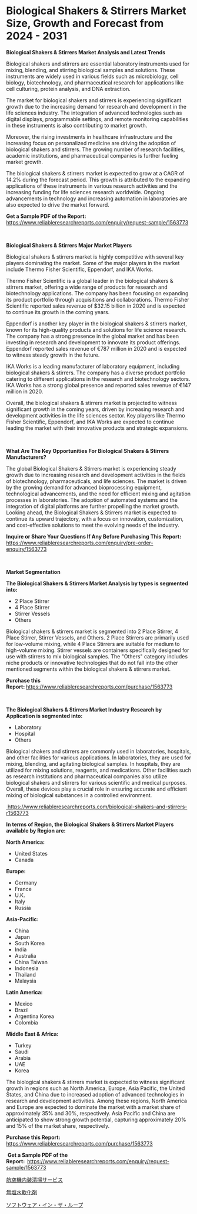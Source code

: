 <p><h1>Biological Shakers & Stirrers Market Size, Growth and Forecast from 2024 - 2031</h1></p><p><strong>Biological Shakers & Stirrers Market Analysis and Latest Trends</strong></p>
<p><p>Biological shakers and stirrers are essential laboratory instruments used for mixing, blending, and stirring biological samples and solutions. These instruments are widely used in various fields such as microbiology, cell biology, biotechnology, and pharmaceutical research for applications like cell culturing, protein analysis, and DNA extraction.</p><p>The market for biological shakers and stirrers is experiencing significant growth due to the increasing demand for research and development in the life sciences industry. The integration of advanced technologies such as digital displays, programmable settings, and remote monitoring capabilities in these instruments is also contributing to market growth.</p><p>Moreover, the rising investments in healthcare infrastructure and the increasing focus on personalized medicine are driving the adoption of biological shakers and stirrers. The growing number of research facilities, academic institutions, and pharmaceutical companies is further fueling market growth.</p><p>The biological shakers & stirrers market is expected to grow at a CAGR of 14.2% during the forecast period. This growth is attributed to the expanding applications of these instruments in various research activities and the increasing funding for life sciences research worldwide. Ongoing advancements in technology and increasing automation in laboratories are also expected to drive the market forward.</p></p>
<p><strong>Get a Sample PDF of the Report:&nbsp;</strong> <a href="https://www.reliableresearchreports.com/enquiry/request-sample/1563773">https://www.reliableresearchreports.com/enquiry/request-sample/1563773</a></p>
<p>&nbsp;</p>
<p><strong>Biological Shakers & Stirrers Major Market Players</strong></p>
<p><p>Biological shakers & stirrers market is highly competitive with several key players dominating the market. Some of the major players in the market include Thermo Fisher Scientific, Eppendorf, and IKA Works.</p><p>Thermo Fisher Scientific is a global leader in the biological shakers & stirrers market, offering a wide range of products for research and biotechnology applications. The company has been focusing on expanding its product portfolio through acquisitions and collaborations. Thermo Fisher Scientific reported sales revenue of $32.15 billion in 2020 and is expected to continue its growth in the coming years.</p><p>Eppendorf is another key player in the biological shakers & stirrers market, known for its high-quality products and solutions for life science research. The company has a strong presence in the global market and has been investing in research and development to innovate its product offerings. Eppendorf reported sales revenue of €787 million in 2020 and is expected to witness steady growth in the future.</p><p>IKA Works is a leading manufacturer of laboratory equipment, including biological shakers & stirrers. The company has a diverse product portfolio catering to different applications in the research and biotechnology sectors. IKA Works has a strong global presence and reported sales revenue of €147 million in 2020.</p><p>Overall, the biological shakers & stirrers market is projected to witness significant growth in the coming years, driven by increasing research and development activities in the life sciences sector. Key players like Thermo Fisher Scientific, Eppendorf, and IKA Works are expected to continue leading the market with their innovative products and strategic expansions.</p></p>
<p>&nbsp;</p>
<p><strong>What Are The Key Opportunities For Biological Shakers & Stirrers Manufacturers?</strong></p>
<p><p>The global Biological Shakers & Stirrers market is experiencing steady growth due to increasing research and development activities in the fields of biotechnology, pharmaceuticals, and life sciences. The market is driven by the growing demand for advanced bioprocessing equipment, technological advancements, and the need for efficient mixing and agitation processes in laboratories. The adoption of automated systems and the integration of digital platforms are further propelling the market growth. Looking ahead, the Biological Shakers & Stirrers market is expected to continue its upward trajectory, with a focus on innovation, customization, and cost-effective solutions to meet the evolving needs of the industry.</p></p>
<p><strong>Inquire or Share Your Questions If Any Before Purchasing This Report:</strong> <a href="https://www.reliableresearchreports.com/enquiry/pre-order-enquiry/1563773">https://www.reliableresearchreports.com/enquiry/pre-order-enquiry/1563773</a></p>
<p>&nbsp;</p>
<p><strong>Market Segmentation</strong></p>
<p><strong>The Biological Shakers & Stirrers Market Analysis by types is segmented into:</strong></p>
<p><ul><li>2 Place Stirrer</li><li>4 Place Stirrer</li><li>Stirrer Vessels</li><li>Others</li></ul></p>
<p><p>Biological shakers & stirrers market is segmented into 2 Place Stirrer, 4 Place Stirrer, Stirrer Vessels, and Others. 2 Place Stirrers are primarily used for low-volume mixing, while 4 Place Stirrers are suitable for medium to high-volume mixing. Stirrer vessels are containers specifically designed for use with stirrers to mix biological samples. The "Others" category includes niche products or innovative technologies that do not fall into the other mentioned segments within the biological shakers & stirrers market.</p></p>
<p><strong>Purchase this Report:&nbsp;</strong><a href="https://www.reliableresearchreports.com/purchase/1563773">https://www.reliableresearchreports.com/purchase/1563773</a></p>
<p>&nbsp;</p>
<p><strong>The Biological Shakers & Stirrers Market Industry Research by Application is segmented into:</strong></p>
<p><ul><li>Laboratory</li><li>Hospital</li><li>Others</li></ul></p>
<p><p>Biological shakers and stirrers are commonly used in laboratories, hospitals, and other facilities for various applications. In laboratories, they are used for mixing, blending, and agitating biological samples. In hospitals, they are utilized for mixing solutions, reagents, and medications. Other facilities such as research institutions and pharmaceutical companies also utilize biological shakers and stirrers for various scientific and medical purposes. Overall, these devices play a crucial role in ensuring accurate and efficient mixing of biological substances in a controlled environment.</p></p>
<p><a href="https://www.reliableresearchreports.com/biological-shakers-and-stirrers-r1563773">&nbsp;https://www.reliableresearchreports.com/biological-shakers-and-stirrers-r1563773</a></p>
<p><strong>In terms of Region, the Biological Shakers & Stirrers Market Players available by Region are:</strong></p>
<p>
    <p> <strong> North America: </strong>
        <ul>
            <li>United States</li>
            <li>Canada</li>
        </ul>
        </p> 
    <p> <strong> Europe: </strong>
        <ul>
            <li>Germany</li>
            <li>France</li>
            <li>U.K.</li>
            <li>Italy</li>
            <li>Russia</li>
        </ul>
        </p> 
    <p> <strong> Asia-Pacific: </strong>
        <ul>
            <li>China</li>
            <li>Japan</li>
            <li>South Korea</li>
            <li>India</li>
            <li>Australia</li>
            <li>China Taiwan</li>
            <li>Indonesia</li>
            <li>Thailand</li>
            <li>Malaysia</li>
        </ul>
        </p> 
    <p> <strong> Latin America: </strong>
        <ul>
            <li>Mexico</li>
            <li>Brazil</li>
            <li>Argentina Korea</li>
            <li>Colombia</li>
        </ul>
        </p> 
    <p> <strong> Middle East & Africa: </strong>
        <ul>
            <li>Turkey</li>
            <li>Saudi</li>
            <li>Arabia</li>
            <li>UAE</li>
            <li>Korea</li>
        </ul>
    </p>
    </p>
<p><p>The biological shakers & stirrers market is expected to witness significant growth in regions such as North America, Europe, Asia Pacific, the United States, and China due to increased adoption of advanced technologies in research and development activities. Among these regions, North America and Europe are expected to dominate the market with a market share of approximately 35% and 30%, respectively. Asia Pacific and China are anticipated to show strong growth potential, capturing approximately 20% and 15% of the market share, respectively.</p></p>
<p><strong>Purchase this Report: </strong><a href="https://www.reliableresearchreports.com/purchase/1563773">https://www.reliableresearchreports.com/purchase/1563773</a></p>
<p>&nbsp;<strong>Get a Sample PDF of the Report:&nbsp;&nbsp;</strong><a href="https://www.reliableresearchreports.com/enquiry/request-sample/1563773">https://www.reliableresearchreports.com/enquiry/request-sample/1563773</a></p>
<p><strong></strong></p>
<p><p><a href="https://github.com/moulafa/Market-Research-Report-List-1/blob/main/930239639164.md">航空機内装清掃サービス</a></p><p><a href="https://github.com/alyle7648/Market-Research-Report-List-1/blob/main/130901739166.md">無塩水軟化剤</a></p><p><a href="https://github.com/SantosDicki04/Market-Research-Report-List-1/blob/main/562797139165.md">ソフトウェア・イン・ザ・ループ</a></p></p>